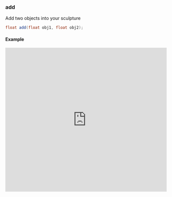 ### add

Add two objects into your sculpture

```glsl 
float add(float obj1, float obj2);
```

#### Example
<iframe width="100%" height="450px" src="https://shader-park.appspot.com/sculpture/-LM3FtAfpWixlL9VAr4G?example=true&embed=true" frameborder="0"></iframe>